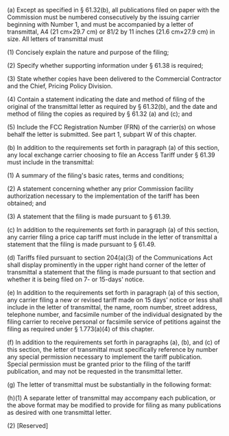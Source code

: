 (a) Except as specified in § 61.32(b), all publications filed on paper with the Commission must be numbered consecutively by the issuing carrier beginning with Number 1, and must be accompanied by a letter of transmittal, A4 (21 cm×29.7 cm) or 81/2 by 11 inches (21.6 cm×27.9 cm) in size. All letters of transmittal must

(1) Concisely explain the nature and purpose of the filing;

(2) Specify whether supporting information under § 61.38 is required;

(3) State whether copies have been delivered to the Commercial Contractor and the Chief, Pricing Policy Division.

(4) Contain a statement indicating the date and method of filing of the original of the transmittal letter as required by § 61.32(b), and the date and method of filing the copies as required by § 61.32 (a) and (c); and

(5) Include the FCC Registration Number (FRN) of the carrier(s) on whose behalf the letter is submitted. See part 1, subpart W of this chapter.

(b) In addition to the requirements set forth in paragraph (a) of this section, any local exchange carrier choosing to file an Access Tariff under § 61.39 must include in the transmittal:

(1) A summary of the filing's basic rates, terms and conditions;

(2) A statement concerning whether any prior Commission facility authorization necessary to the implementation of the tariff has been obtained; and

(3) A statement that the filing is made pursuant to § 61.39.

(c) In addition to the requirements set forth in paragraph (a) of this section, any carrier filing a price cap tariff must include in the letter of transmittal a statement that the filing is made pursuant to § 61.49.

(d) Tariffs filed pursuant to section 204(a)(3) of the Communications Act shall display prominently in the upper right hand corner of the letter of transmittal a statement that the filing is made pursuant to that section and whether it is being filed on 7- or 15-days' notice.

(e) In addition to the requirements set forth in paragraph (a) of this section, any carrier filing a new or revised tariff made on 15 days' notice or less shall include in the letter of transmittal, the name, room number, street address, telephone number, and facsimile number of the individual designated by the filing carrier to receive personal or facsimile service of petitions against the filing as required under § 1.773(a)(4) of this chapter.

(f) In addition to the requirements set forth in paragraphs (a), (b), and (c) of this section, the letter of transmittal must specifically reference by number any special permission necessary to implement the tariff publication. Special permission must be granted prior to the filing of the tariff publication, and may not be requested in the transmittal letter.

(g) The letter of transmittal must be substantially in the following format:

(h)(1) A separate letter of transmittal may accompany each publication, or the above format may be modified to provide for filing as many publications as desired with one transmittal letter.

(2) [Reserved]
              

